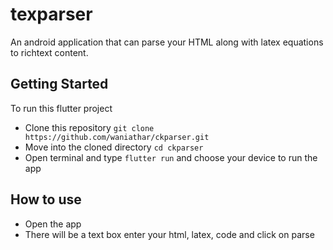 # texparser

An android application that can parse your HTML along with latex equations to richtext content.

## Getting Started

To run this flutter project 
- Clone this repository `git clone https://github.com/waniathar/ckparser.git`
- Move into the cloned directory `cd ckparser`
- Open terminal and type `flutter run` and choose your device to run the app
## How to use
- Open the app
- There will be a text box enter your html, latex, code and click on parse
  
